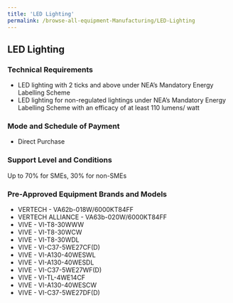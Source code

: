 ```yaml
---
title: 'LED Lighting'
permalink: /browse-all-equipment-Manufacturing/LED-Lighting
---
```


## LED Lighting

### Technical Requirements

- LED lighting with 2 ticks and above under NEA’s Mandatory Energy Labelling Scheme 
- LED lighting for non-regulated lightings under NEA’s Mandatory Energy Labelling Scheme with an efficacy of at least 110 lumens/ watt

### Mode and Schedule of Payment 

- Direct Purchase

### Support Level and Conditions

Up to 70% for SMEs, 30% for non-SMEs


### Pre-Approved Equipment Brands and Models

- VERTECH - VA62b-018W/6000KT84FF
- VERTECH ALLIANCE - VA63b-020W/6000KT84FF
- VIVE - VI-T8-30WWW
- VIVE - VI-T8-30WCW
- VIVE - VI-T8-30WDL
- VIVE - VI-C37-5WE27CF(D)
- VIVE - VI-A130-40WESWL
- VIVE - VI-A130-40WESDL
- VIVE - VI-C37-5WE27WF(D)
- VIVE - VI-TL-4WE14CF
- VIVE - VI-A130-40WESCW
- VIVE - VI-C37-5WE27DF(D)

<script src='/jquery/resize-tables.js'></script>
